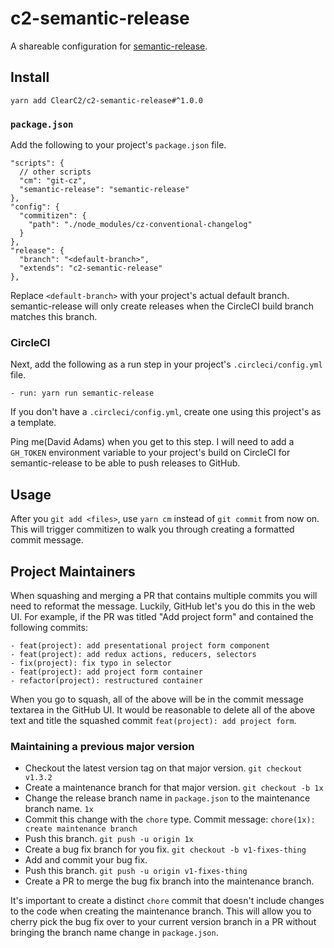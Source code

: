 # c2-semantic-release

A shareable configuration for [semantic-release](https://github.com/semantic-release/semantic-release).

## Install
```
yarn add ClearC2/c2-semantic-release#^1.0.0
```

### `package.json`
Add the following to your project's `package.json` file.

```
"scripts": {
  // other scripts
  "cm": "git-cz",
  "semantic-release": "semantic-release"
},
"config": {
  "commitizen": {
    "path": "./node_modules/cz-conventional-changelog"
  }
},
"release": {
  "branch": "<default-branch>",
  "extends": "c2-semantic-release"
},
```

Replace `<default-branch>` with your project's actual default branch. semantic-release will only create releases when the CircleCI build branch matches this branch.

### CircleCI
Next, add the following as a run step in your project's `.circleci/config.yml` file.
```
- run: yarn run semantic-release
```

If you don't have a `.circleci/config.yml`, create one using this project's as a template.

Ping me(David Adams) when you get to this step. I will need to add a `GH_TOKEN` environment variable to your project's build on CircleCI for
semantic-release to be able to push releases to GitHub.

## Usage
After you `git add <files>`, use `yarn cm` instead of `git commit` from now on. This will trigger commitizen
to walk you through creating a formatted commit message.

## Project Maintainers
When squashing and merging a PR that contains multiple commits you will need to reformat the message. Luckily, GitHub let's you do this in the
web UI. For example, if the PR was titled "Add project form" and contained the following commits:

```
- feat(project): add presentational project form component
- feat(project): add redux actions, reducers, selectors
- fix(project): fix typo in selector
- feat(project): add project form container
- refactor(project): restructured container
```

When you go to squash, all of the above will be in the commit message textarea in the GitHub UI. It would be reasonable to delete all of the
above text and title the squashed commit `feat(project): add project form`.

### Maintaining a previous major version
- Checkout the latest version tag on that major version. `git checkout v1.3.2`
- Create a maintenance branch for that major version. `git checkout -b 1x`
- Change the release branch name in `package.json` to the maintenance branch name. `1x`
- Commit this change with the `chore` type. Commit message: `chore(1x): create maintenance branch`
- Push this branch. `git push -u origin 1x`
- Create a bug fix branch for you fix. `git checkout -b v1-fixes-thing`
- Add and commit your bug fix.
- Push this branch. `git push -u origin v1-fixes-thing`
- Create a PR to merge the bug fix branch into the maintenance branch.

It's important to create a distinct `chore` commit that doesn't include changes to the code when creating the maintenance branch. This will allow you to
cherry pick the bug fix over to your current version branch in a PR without bringing the branch name change in `package.json`.
